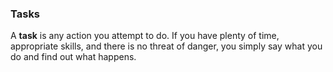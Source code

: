### Tasks

A **task** is any action you attempt to do. If you have plenty of time, appropriate skills, and there is no threat of danger, you simply say what you do and find out what happens.